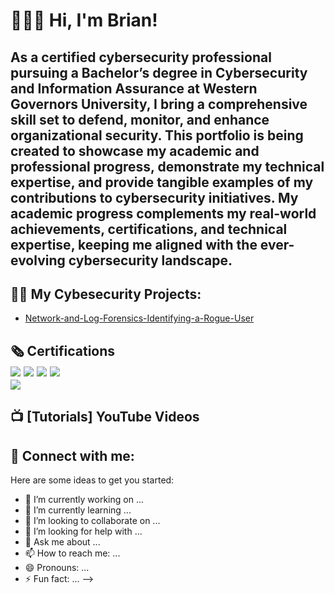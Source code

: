 <h1> 🙋🏾‍♂️ Hi, I'm Brian! 
  
<h2> As a certified cybersecurity professional pursuing a Bachelor’s degree in Cybersecurity and Information Assurance at Western Governors University, I bring a comprehensive skill set to defend, monitor, and enhance organizational security. This portfolio is being created to showcase my academic and professional progress, demonstrate my technical expertise, and provide tangible examples of my contributions to cybersecurity initiatives. My academic progress complements my real-world achievements, certifications, and technical expertise, keeping me aligned with the ever-evolving cybersecurity landscape.
<h2>👨‍💻  My Cybesecurity  Projects:</h2>
  
 -  <a href ="https://github.com/Cyber-Bri/Network-and-Log-Forensics-Identifying-a-Rogue-User/tree/main">Network-and-Log-Forensics-Identifying-a-Rogue-User</a>

<h2> 🗞 Certifications 
  <div></div>
  <img src="https://img.shields.io/badge/Cisco%20Certified%20Cyber%20Ops%20Associate-blue?logo=cisco&logoColor=white" />
  
  <img src="https://img.shields.io/badge/CompTIA%20Security%2B-red?logo=comptia&logoColor=white" />
  <img src="https://img.shields.io/badge/CompTIA%20Network%2B-orange?logo=comptia&logoColor=white" />
  <img src="https://img.shields.io/badge/ISC2%20Certified%20in%20Cybersecurity-green?logo=ISC2&logoColor=white" />
<div></div>
<img src="https://img.shields.io/badge/ISC2%20SSCP-green?logo=ISC2&logoColor=white" />




<h2>📺 [Tutorials] YouTube Videos</h2>

<h2> 🤳 Connect with me:</h2>






Here are some ideas to get you started:

- 🔭 I’m currently working on ...
- 🌱 I’m currently learning ...
- 👯 I’m looking to collaborate on ...
- 🤔 I’m looking for help with ...
- 💬 Ask me about ...
- 📫 How to reach me: ...
- 😄 Pronouns: ...
- ⚡ Fun fact: ...
-->
